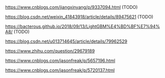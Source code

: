 https://www.cnblogs.com/jiangxinyang/p/9337094.html (TODO)


https://blog.csdn.net/weixin_41843918/article/details/89475621 (TODO)



https://bacterous.github.io/2018/09/13/LightGBM%E4%BD%BF%E7%94%A8/ (TODO)

https://blog.csdn.net/u013714645/article/details/79962529

https://www.zhihu.com/question/29679189

https://www.cnblogs.com/jasonfreak/p/5657196.html

https://www.cnblogs.com/jasonfreak/p/5720137.html
